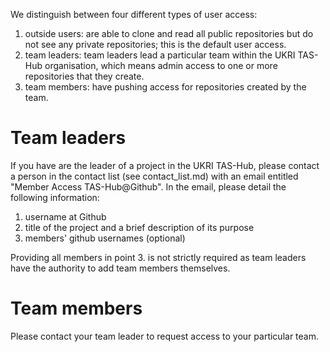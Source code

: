 
We distinguish between four different types of user access: 
1) outside users: are able to clone and read all public repositories but do not see any private repositories; this is the default user access.
2) team leaders:  team leaders lead a particular team within the UKRI TAS-Hub organisation, which means admin access to one or more repositories that they create. 
3) team members: have pushing access for repositories created by the team.


# Team leaders 

If you have are the leader of a project in the UKRI TAS-Hub, please contact a person in the contact list (see contact_list.md) with an email entitled "Member Access TAS-Hub@Github".  In the email, please detail the following information:

1. username at Github
2. title of the project and a brief description of its purpose
3. members' github usernames (optional)

Providing all members in point 3. is not strictly required as team leaders have the authority to add team members themselves.

# Team members

Please contact your team leader to request access to your particular team.
